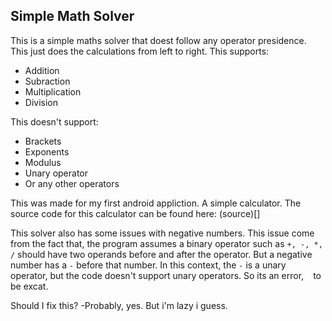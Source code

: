 ## Simple Math Solver
This is a simple maths solver that doest follow any operator presidence. This just does the calculations from left to right.
This supports:
* Addition
* Subraction
* Multiplication
* Division

This doesn't support:
* Brackets
* Exponents
* Modulus
* Unary operator
* Or any other operators

This was made for my first android appliction. A simple calculator. The source code for this calculator can be found here: (source)[]

This solver also has some issues with negative numbers. This issue come from the fact that, the program assumes a binary operator such as `+, -, *, /` should have two operands before and after the operator. But a negative number has a `-` before that number. In this context, the `-` is a unary operator, but the code doesn't support unary operators. So its an error, ` ` to be excat. 

Should I fix this?
-Probably, yes. But i'm lazy i guess.
